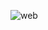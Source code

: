 ![web](https://github.com/CCDani/Virustotal-IOCs-web/assets/97344483/bfd5ec80-a252-430d-aba4-a3fa408318ab)
